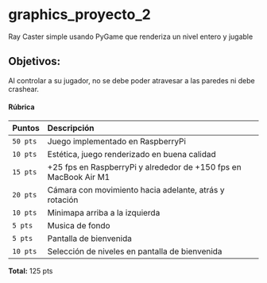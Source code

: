 # graphics_proyecto_2
Ray Caster simple usando PyGame que renderiza un nivel entero y jugable

## Objetivos:
Al controlar a su jugador, no se debe poder atravesar a las paredes ni debe crashear.

#### Rúbrica

| Puntos | Descripción                     |
| :-------- | :-------------------------------- |
| `50 pts`      | Juego implementado en RaspberryPi |
| `10 pts`      | Estética, juego renderizado en buena calidad |
| `15 pts`      | +25 fps en RaspberryPi y alrededor de +150 fps en MacBook Air M1|
| `20 pts`      | Cámara con movimiento hacia adelante, atrás y rotación|
| `10 pts`      | Minimapa arriba a la izquierda  |
| `5 pts`      | Musica de fondo |
| `5 pts`      | Pantalla de bienvenida |
| `10 pts`      | Selección de niveles en pantalla de bienvenida |

**Total:** 125 pts
